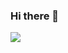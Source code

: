 ### Hi there 👋

<img src="https://capsule-render.vercel.app/api?type=wave&color=#0C8CE9&height=250&section=header&text=조동건%20입니다&fontSize=70" />
<!--
**IPYURA/IPYURA** is a ✨ _special_ ✨ repository because its `README.md` (this file) appears on your GitHub profile.

Here are some ideas to get you started:

- 🔭 I’m currently working on ...
- 🌱 I’m currently learning ...
- 👯 I’m looking to collaborate on ...
- 🤔 I’m looking for help with ...
- 💬 Ask me about ...
- 📫 How to reach me: ...
- 😄 Pronouns: ...
- ⚡ Fun fact: ...
-->
